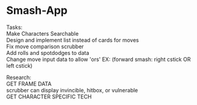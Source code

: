 # Smash-App

Tasks:  
  Make Characters Searchable  
  Design and implement list instead of cards for moves  
  Fix move comparison scrubber  
  Add rolls and spotdodges to data  
  Change move input data to allow 'ors' EX: (forward smash: right cstick OR left cstick)
  
  
Research:  
  GET FRAME DATA  
    scrubber can display invincible, hitbox, or vulnerable  
  GET CHARACTER SPECIFIC TECH  
  

